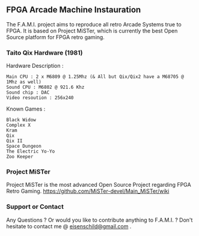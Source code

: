 ﻿## FPGA Arcade Machine Instauration

The F.A.M.I. project aims to reproduce all retro Arcade Systems true to FPGA. It is based on Project MiSTer, which is currently the best Open Source platform for FPGA retro gaming.

### Taito Qix Hardware (1981)

Hardware Description :
```
Main CPU : 2 x M6809 @ 1.25Mhz (& All but Qix/Qix2 have a M68705 @ 1Mhz as well) 
Sound CPU : M6802 @ 921.6 Khz 
Sound chip : DAC 
Video resoution : 256x240
```  
Known Games :
```
Black Widow 
Complex X 
Kram 
Qix 
Qix II 
Space Dungeon 
The Electric Yo-Yo 
Zoo Keeper 
```  

### Project MiSTer

Project MiSTer is the most advanced Open Source Project regarding FPGA Retro Gaming.
https://github.com/MiSTer-devel/Main_MiSTer/wiki

### Support or Contact

Any Questions ? Or would you like to contribute anything to F.A.M.I. ? 
Don't hesitate to contact me @ eisenschild@gmail.com .
